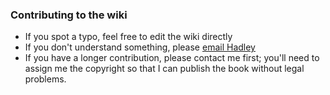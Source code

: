 ### Contributing to the wiki

* If you spot a typo, feel free to edit the wiki directly
* If you don't understand something, please [email Hadley](mailto:h.wickham@gmail.com)
* If you have a longer contribution, please contact me first; you'll need to assign me the copyright so that I can publish the book without legal problems.